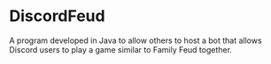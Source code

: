 # DiscordFeud
A program developed in Java to allow others to host a bot that allows Discord users to play a game similar to Family Feud together.
